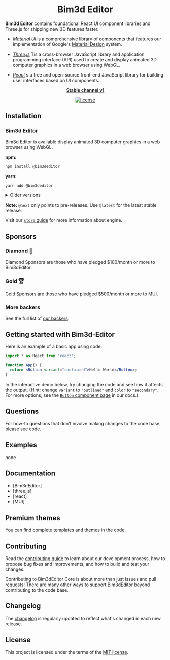<!-- markdownlint-disable-next-line -->
<h1 align="center">Bim3d Editor</h1>

**Bim3d Editor** contains foundational React UI component libraries and Three.js for shipping new 3D features faster.

- [_Material UI_](https://mui.com/material-ui/getting-started/overview/) is a comprehensive library of components that features our implementation of Google's [Material Design](https://material.io/design/introduction/) system.

- [_Three.js_](https://threejs.org) Tis a cross-browser JavaScript library and application programming interface (API) used to create and display animated 3D computer graphics in a web browser using WebGL.

- [_React_](https://reactjs.org) s a free and open-source front-end JavaScript library for building user interfaces based on UI components. 


<div align="center">

**[Stable channel v1](https://gitee.com/songmy1093697597/bim3d-editor)**

[![license](https://img.shields.io/badge/license-MIT-blue.svg)](https://gitee.com/songmy1093697597/bim3d-editor/blob/master/LICENSE)


</div>

## Installation

### Bim3d Editor

Bim3d Editor is available display animated 3D computer graphics in a web browser using WebGL.

**npm:**

```sh
npm install @bim3deditor
```

**yarn:**

```sh
yarn add @bim3deditor
```

<details>
  <summary>Older versions</summary>

- **[v1.x]** ([Bim3dEditor from v3 to v4]
- **[v0.x]** ([Bim3dEditor to v1])

</details>

**Note:** `@next` only points to pre-releases.
Use `@latest` for the latest stable release.


Visit our [`store` guide](https://gitee.com/songmy1093697597/bim3d-editor) for more information about engine.

## Sponsors

### Diamond 💎


Diamond Sponsors are those who have pledged \$100/month or more to Bim3dEditor.

### Gold 🏆


Gold Sponsors are those who have pledged \$500/month or more to MUI.

### More backers

See the full list of [our backers](https://gitee.com/songmy1093697597/bim3d-editor).

## Getting started with Bim3d-Editor

Here is an example of a basic app using code:

```jsx
import * as React from 'react';

function App() {
  return <Button variant="contained">Hello World</Button>;
}
```

In the interactive demo below, try changing the code and see how it affects the output.
(Hint: change `variant` to `"outlined"` and `color` to `"secondary"`.
For more options, see the [`Button` component page](https://gitee.com/songmy1093697597/bim3d-editor) in our docs.)


## Questions

For how-to questions that don't involve making changes to the code base, please see code.

## Examples

none

## Documentation

- [Bim3dEditor]
- [three.js]
- [react]
- [MUI]

## Premium themes

You can find complete templates and themes in the code.

## Contributing

Read the [contributing guide](/README.md) to learn about our development process, how to propose bug fixes and improvements, and how to build and test your changes.

Contributing to Bim3dEditor Core is about more than just issues and pull requests!
There are many other ways to [support Bim3dEditor](https://gitee.com/songmy1093697597/bim3d-editor) beyond contributing to the code base.

## Changelog

The [changelog](https://gitee.com/songmy1093697597/bim3d-editor) is regularly updated to reflect what's changed in each new release.


## License

This project is licensed under the terms of the
[MIT license](/LICENSE).

